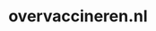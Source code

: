 ---
layout: post
title: "overvaccineren.nl"
internal_url: "/dutchgov/overvaccineren.nl.html"
subdomains_count: 3
all_subdomains_count: 4
urls_count: 3
ssl_rank: 0
http_rank: 63.333333333333
url_link: /data/overvaccineren.nl/urls.txt
all_subdomains_link: /data/overvaccineren.nl/all_subdomains.txt
subdomains_link: /data/overvaccineren.nl/subdomains.txt
categories: dutchgov
---